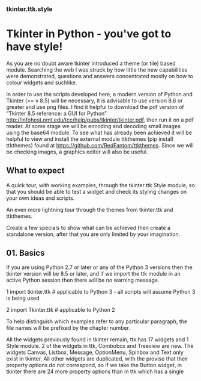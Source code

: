 ### tkinter.ttk.style

# Tkinter in Python - you've got to have style!

As you are no doubt aware tkinter introduced a theme (or tile) based module. Searching the web I was struck by how little the
new capabilities were demonstrated, questions and answers concentrated mostly on how to colour widgets and suchlike.

In order to use the scripts developed here, a modern version of Python and Tkinter (>= v 8.5) will be necessary, it is advisable to use
version 8.6 or greater and use png files. I find it helpful to download the pdf version of “Tkinter 8.5 reference: a GUI for Python” 
http://infohost.nmt.edu/tcc/help/pubs/tkinter/tkinter.pdf, then run it on a pdf reader. At some stage we will be encoding and
decoding small images using the base64 module. To see what has already been achieved it will be helpful to view and install the
external module ttkthemes (pip install ttkthemes) found at https://github.com/RedFantom/ttkthemes. Since we will be checking images, a
graphics editor will also be useful.

## What to expect

A quick tour, with working examples, through the tkinter.ttk Style module, so that you should be able to test a widget and check 
its styling changes on your own ideas and scripts.  

An even more lightning tour through the themes from tkinter.ttk and ttkthemes.

Create a few specials to show what can be achieved then create a standalone version, after that you are only limited by your
imagination.

## 01. Basics

If you are using Python 2.7 or later or any of the Python 3 versions then the tkinter version will be 8.5 or later, and if we 
import the ttk module in an active Python session then there will be no warning message.

1 import tkinter.ttk # applicable to Python 3 - all scripts will assume Python 3 is being used 

2 import Tkinter.ttk # applicable to Python 2

To help distinguish which examples refer to any particular paragraph, the file names will be prefixed by the chapter number.

All the widgets previously found in tkinter remain, ttk has 17 widgets and 1 Style module. 2 of the widgets in ttk, Combobox and 
Treeview are new. The widgets Canvas, Listbox, Message, OptionMenu, Spinbox and Text only exist in tkinter. All other widgets are
duplicated, with the proviso that their property options do not correspond, so if we take the Button widget, in tkinter there are 24
more property options than in ttk which has a single <style> option replacing those former options, the remaining 10 property options
are common to both Button widgets. When we talk about style we are generally only applying it to a single widget, whereas if we create
a similar looking style in several ttk widgets we could save it as a theme. The example 01Label_config.py shows the differences in
property configurations found in the older tkinter and newer ttk Label.
  
Ttk has already created 4 standard themes common to all operating systems. Windows and the MacOS have their own customised
themes, therefore wherever possible my examples will use one of the 4 common themes alt, clam, classic or default. In any 
interaction with a ttk widget we will be using the Style() module imported from ttk. The table 01style_commands.md has a summary of all
the Style() commands, we will be going through these commands one by one.
  
We can think of a widget in terms of a collection of components, which in turn are made up of elements. Widgets have one or more
components that can be referenced directly using the Style module, assisted by the widget "style" property option. Just to clarify -
every ttk widget has a "style" property which is used when we wish to modify a widget's appearance (colour, size, relief and font). If
we take a look at the button widget we have a rectangular shape divided into 4 components, starting from the outside - border, focus,
spacing and label. Look at
```
```
![button:components](/images/01button_components.png) 


this is a typical example of how a button may be constructed. We shall see that when a widget is modified or called by various themes
the component and element names may change. While we are thinking of components look at the vertical scrollbar 

![scrollbar:components](/images/01scrollbar_components.png) ,

we have an up and down arrow as well as a thumb component all contained in a trough. We have a method within the Style module whereby
we can easily find out the component names and their relative positions, so there is no real reason to worry or fret about trying to
remember everything in detail.

Let us compare two diferent types of button widgets, using the script 01two_buttons.py - found in the examples directory. Running this
script you will see 3 buttons, the top button is the standard tkinter, the lower two are both ttk buttons. All three buttons are grey
but the tkinter button is paler. Move the cursor over all three buttons. The two ttk buttons lighten but the tkinter button does not
react. Click on all three buttons, all three appear to be depressed, but the two ttk buttons show which one of the two buttons was
last activated. Buttons, in common with several other widgets, have what we call states, so for example when a cursor passes over the
widget its state changes to active, so we have just seen how the ttk button's state affects its appearance. The actual appearance is
set up by the individual style or theme.

If we had left out the line

s.theme_use('default')

and we were running either a Windows or Mac system then we would have seen blue ttk buttons because both operating systems have their
own system themes. 

By using a theme all ttk widgets react by default without any special input. This is in contrast to the original tkinter widgets which
have to be individually programmed.

## 02 Simple Style Changes

Using named elements we can change the colours, width, font and relief of our widget. Instead of using property options on each
widget, we use the Style module together with relevant component and element names. The first task is to determine the relevant
component and element names of our widget.

The sequence of the queries to find out the elements and their properties is as follows:-
````
--> 1 Widget name
--> 2 class name (widget.winfo_class)
--> 3 component name (Style.layout)
--> 4 element name (Style.element_options) 
--> 5 element value (Style.lookup)
````
Each enquiry relies on the information gained from the previous enquiry. Once the queries are set up with an interactive session
running with Style() you may be able to short circuit one or more steps.

Use the button widget as our first example and run the following queries interactively in Python. 
Find the class name:-
```
import ttk
>>> s = ttk.Style() # Style is used here to call the classic theme
>>> s.theme_use('classic')
>>> b = ttk.Button(None, text='Yo') # step 1 using the widget name of Button
>>> bClass = b.winfo_class() # step 2 find the class name using the Button handle b
>>> bClass  
'TButton'
```
The class name is 'TButton'. Now let's find the component name(s):-
```
>>> layout = s.layout('TButton')  
>>> layout # step 3 find the Button component names as used by the classic theme
[('Button.highlight', {'children': [('Button.border', {'border':
'1', 'children': [('Button.padding', {'children': [('Button.label',
{'sticky': 'nswe'})], 'sticky': 'nswe'})], 'sticky': 'nswe'})],
'sticky': 'nswe'})]
```
It creates quite an output, but don't be put off. We have found 4 component names - highlight, border, padding and label (they were all
preceded by the widget name 'Button.'). Be careful to use the correct component name with right theme. That's just completed the third
step. As a help in determining the component names for every widget check out the table 02Components.md. See how the names change not
only with the widgets, but may change with the theme. 

Now onto the element names:-
```
d = s.element_options('Button.highlight') # step 4 find the element names
>>> d
('-highlightcolor', '-highlightthickness')
>>>s.lookup('Button.highlight', 'highlightthickness')
1 # step 5 the highlight is 1 pixel thick
>>> s.lookup('Button.highlight', 'highlightcolor')
'#d9d9d9' # step 5 highlight has a default or normal colour #d9d9d9 which is grey
```
Button is a fairly straightforward widget, but some such as Progressbar, Scale and Scrollbar have an orientation, whereas 
LabelFrame, Notebook and Treeview have a main and auxiliary class name. Lastly PanedWindow has both orientation and an auxiliary
part. 

When we have a widget with an orientation, such as Scale, let's see what changes:-
```
>>>b = ttk.Scale(None)
>>>b.winfo_class()
'TScale'    # class name
>>> layout = s.layout('Vertical.TScale') # It won't work if you use just TScale
>>>layout
[('Vertical.Scale.trough',
  {'children': [('Vertical.Scale.slider', {'side': 'top', 'sticky': ''})],
   'sticky': 'nswe'})] # we found 2 components, trough and slider
```   
Now try the Horizontal orientation.
```
>>>layout = s.layout('Horizontal.TScale') # 
>>>layout
[('Horizontal.Scale.trough',
  {'children': [('Horizontal.Scale.slider', {'side': 'left', 'sticky': ''})],
   'sticky': 'nswe'})]  # notice the changes that are specific to orientation
>>>d = s.element_options('Horizontal.Scale.trough') # using the component name
>>>d
('borderwidth', 'troughcolor', 'troughrelief')  # element names
>>>s.lookup('Horizontal.Scale.slider', 'troughcolor')
'#c3c3c3'
````
That wasn't too bad, we had to know whether the widget had orientation, which requires a capitalised first letter. 

Let's try a widget with an auxiliary class such as LabelFrame:-
````
>>>b=ttk.LabelFrame(None) # no properties are being set
>>>b.winfo_class()
'TLabelframe' # you noticed it's a small f didn't you, TLabelframe
>>>s.layout('TLabelframe')
 [('Labelframe.border', {'sticky': 'nswe'})]  # where is the label part then!!!?
>>>s.layout('TLabelframe.Label')    # OK I cheated, I knew the answer
[('Label.fill',
  {'children': [('Label.text', {'sticky': 'nswe'})], 'sticky': 'nswe'})]
````
It took a bit of web searching to find the answer in http://wiki.tcl.tk/37973 "Changing Widget Colors". Strictly the information is for
TCL so it may not be totally applicable to ttk, otherwise great information. In order to access all the elements of Notebook use
TNotebook and TNotebook.Tab, for Treeview use Treeview and Heading. (We can optionally use 'Treeview.Heading', it produces the same
results as for 'Heading'). Be careful with the component names used in the Treeview and Heading layouts (yes the Treeview class is
simply Treeview):-
````
>>>s.layout('Treeview')
[('Treeview.field',
  {'border': '1',
   'children': [('Treeview.padding',
     {'children': [('Treeview.treearea', {'sticky': 'nswe'})],
      'sticky': 'nswe'})],
   'sticky': 'nswe'})]
>>>s.layout('Heading')
[('Treeheading.cell', {'sticky': 'nswe'}),
 ('Treeheading.border',
  {'children': [('Treeheading.padding',
     {'children': [('Treeheading.image', {'side': 'right', 'sticky': ''}),
       ('Treeheading.text', {'sticky': 'we'})],
      'sticky': 'nswe'})],
   'sticky': 'nswe'})]
````
This now only leaves PanedWindow, the main class is TPanedwindow, the auxiliary class is either Horiontal.Sash or Vertical.Sash.

Rather than find out the class names every time we can use the table 02ClassNames.md instead. The main class name is formed from
the widget name where only the first letter is capitalised prefixed by a capital T, except for Treeview that retains its widget
name. Remember that those widgets that have orientation need to be prefixed by either 'Horizontal.' or 'Vertical.'.

After all that we now know the class and element names for all widgets for our chosen theme. We will use Style.configure().
As a first example let's change the button widget, we want to change the text properties, foreground, background and font.
Foreground and background are both colours which can be expressed as names or a six figure hexadecimal hash. Colour names in
tkinter are based on those used by TCL/TK colors — symbolic color names recognized by Tk https://tcl.tk/man/tcl8.6/TkCmd/colors.htm,
note TCL is using RGB values that must first be converted to hash values to be valid in tkinter. Haven't we got all the element names
for button already? No, then well we'll have to use the right component name in our query (and it wasn't highlight). Using your
interactive session, and if you were on the right track you should get the answer together with 11 other elements. Now you are no
longer limited to just foreground, background and font. 

As an aside we may wish to have the colours expressed in a different manner. The colour names used by various programs do not all
agree, so use 02colour_codes.py as an aid, each input will produce an alternative code style and the colour is shown on a label. Be
warned that green shows half the true value, (0,128,0) instead of (0,256,0) - this appears to be associated with winfo_rgb() -
otherwise it works well. We can detect how light a colour may be by using the luminance property of yiq, from the NSTC television
colour system, then we can adjust the foreground to produce the required contrast to the background colour.

When using Style.configure we require a reference to the style change using the format *newStyleName.oldStyleName*, where oldStyleName
corresponds to our class name, in this case TButton. Normally we choose a descriptive name for the newStyleName, so for the button
widget we can write :-
````
s.configure('green.TButton', foreground='green')
b = ttk.Button(self, text='Friday', style='green.TButton')
````
The style property of Button agrees with the style name for the relevant Style configuration. The configuration name can be
built on a previously named style, so we could create red.green.TButton using a red background, say. If we need to configure
another element just list the extra element.
````
s.configure('green.TButton', foreground='green')
s.configure('red.green.TButton', background='red') # our compound style
b = ttk.Button(self, text='Friday', style='red.green.TButton') 
# now change both style and configure from red.green.TButton to mix.TButton
````
We can modify /examples/01two_buttons.py to incorporate the colour changes, we should see something like 
/examples/02two_coloured_buttons.py. Did you notice that the background colour on the second ttk button changed as the mouse
moved over it also when the button was pressed. The widget inherits all expressly styled properties not overwritten by our style
changes, in our case shades of grey from the parent theme. 

That was easy wasn't it, feel like a challenge? Let's try modifying a horizontal scrollbar, use the layout and element_options
to find all likely element candidates for the classic theme. We need to use place and set (instead of pack or grid) when 
displaying the widget or else the scrollbar remains squashed and you can't see your results. If we make the scrollbar green with
a blue border the result should look like 02scrollbar.py. When querying the element_options you should see that both the arrows
and thumb have background and borderwidth elements so the appearance is matched. I have created a second scrollbar where the
borderwidth is not changed, look at the arrows. In reality there was not a great deal of difference to the button example, just
that we had to remember to add the orientation to the configuration name. If you try one of the other themes alt, clam or
default we have the additional option of arrowcolor, try out this element with pink say. Classic has no arrowcolor element but if you
forget to take away this element, then there is no reaction, not even a warning.

The last type of widget are those with auxiliary parts. Taking LabelFrame as an example, we would normally wish to modify the
label part rather than the Frame. We can fill the frame with a tkinter coloured frame to show off the widget. A second
labelframe, by contrast, has a coloured frame. It is important to emphasise that Style.configure calls either TLabelframe or
TLabelframe.Label, depending whether we wish to alter the label or the frame, but in both cases the style property only refers
to TLabelframe with no suffix. This is illustrated in /examples/02labelframe.py. The next example 02treeview.py shows how to
select a theme then apply some colour changes to the widget treeview, this has two sets of colours so we can confirm which works
best by first testing, then try uncommenting 'Heading' so that the treeview style reads 'Custom.Treeview.Heading '. The first
part of the script displays the widget layout in a form that is easy to read - there probably is an easier way to do this! To
view the colour changes we use 2 treeview widgets, the first has not been customised.

Generally try to keep it simple, try looking for an element that looks as though it should work, test it and see. Load a common
theme such as clam, remember that if working in a windows or mac environment it will not work as straightforwardly if the theme
is not changed. Look at 02Entry.py, if we use the clam theme it should create an entry with a blue background, however if
the clam theme is not used and you are running with windows or mac OS, then the entry widget has to change by adding an
element_create and adding the newly created element to layout. To find the correct element option, either check out "Changing
Widget Colors" or use query layout and element_options, then we see that Entry.field has ('bordercolor', 'lightcolor',
'darkcolor', 'fieldbackground') whereas Entry.textarea has ('font', 'width'). If you had used the element name background as we did for
button the entry widget would not have reacted.

We are now in a position to change the element colour and size of any widget, but whenever the state changes, such as pressing the
widget, it will revert to a style inherited from the parent theme, so the interaction of states and style will be our next topic.

## 03 Linking Style with State

Every widget exists with a state that for some widgets can be directly changed by the user's actions, such as moving the
mouse over the widget, or by selecting or pressing the widget. Whenever the state changes the widget changes in colour, relief and/or
size thus providing the user feedback. Other states which are not being changed dynamically are changed by the program. States are
a fundamental part of styles and themes. Check out the table /tables/03states.md. All states also have an opposite condition in which
the name is prefixed by an exclamation mark, so the opposite of disabled is !disabled and not one of the other states, such as active.

Some widgets, such as Frame would hardly ever need a state other than the normal state, others such as Button only really are 
useful if they use different states. When programming with states be aware that a widget with no named state is in the "normal"
state even though normal cannot be directly referenced, it is implicitly the state we have used when making simple changes to the
widget with Style.configure. When we survey states some are never used, or as the captain of the Pinafore might say - hardly
ever used.

We can determine what states are currently being used in a theme. Just as in the simple style change we need to know the class
name and the element we are interested in. So if we wished to find the situation for the relief element on a button we use 
Style.map() in the following manner:-
```
from tkinter.ttk import Style, Button
>>>s = Style()
>>>s.theme_use('default')
>>>s.map('TButton', 'relief')
[('!disabled', 'pressed', 'sunken')]
```
In this case the theme uses a compound state, in that the pressed state only applies when the button is not disabled, and the
relief element is 'sunken'. These mapped states vary with both widget and theme. Within a theme we can have a common mapping.
```
>>>s.theme_use('default')
>>>s.map('TButton', 'background')
[]
```
Weird - we know that the background changed in our button examples, so how to find out what is going on. Let's see if we have a common
mapping working here.
```
>>>s.theme_use('default')
>>>s.map('.', 'background') # '.' is the shorthand for common mapping
[('disabled', '#d9d9d9'), ('active', '#ececec')]
```
Ahha - now we can see that all widgets with a "background" element will react in a similar way, so if you haven't done it see what
happens when you pass the cursor over our scrollbar example. By the by if we test for relief, which we tested on button, with a
common mapping we get an empty result, so "." is a specific instance and not some form of wildcard.
```
>>>s.map('.', 'relief')
[]
```
Since the common and button mapping may have more than one state what happens if we query it without any elements:-
```
>>>s.map('.')
{'background': [('disabled', '#d9d9d9'), ('active', '#ececec')],
 'foreground': [('disabled', '#a3a3a3')]}
 
>>>s.map('TButton')
{'relief': [('!disabled', 'pressed', 'sunken')]} # added element name
```
Note how the element name has been added with the extra curly brackets and full colon.

Some of the behaviours and properties of ttk widgets are now a little more explainable when we use the common mapping system to
enforce uniformity in a theme. If we are working with a widget such as label with no dynamic states, it makes no sense to send 
warning messages if a widget does not have that particular element or state. The other minor problem is that only widgets with
the exact element name will react in a similar manner, so button has 'background', whereas entry has 'fieldbackground' and must be
programmed separately.

One way to change the properties of a widget is to expand upon our simple method, so the normal state is set by configure(), we
can then set the other states using map(). This means that any single element could have several properties corresponding to 
more than one states. Related states should be listed with tuples. We can see this in the example for common above, we have an element
called background with a list of two tuples, the first tuple is for the disabled state ('disabled', '#d9d9d9') and the second 
tuple ('active', '#ececec') applies to the active state.

In the example 03map_button.py we have configure which sets up the general widget appearance then uses map to set the active
state by changing the background colour. Both configure and map utilise the same reference used by the style property. For a bit
of fun we have a random selection from 6 colours, so we can set the active colour we first find the RGB colour using
winfo_rgb(color) - color is the variable - then we change each of the RGB components and finally convert back to the hash value.
Simple colour manipulations are straightforward in the RGB scheme. A further frill is that we use a white foreground for a dark
background and a black foreground for a yellow background.

When using Style.configure and Style.map you should notice that these are separate clauses within the program, if we use
theme_settings configure and map can then be run together into a single clause. Review 03combobox.py and note how configure and
map are now quoted followed by a full colon. (If you are running under windows or mac when the "theme_use" command is commented out
the combobox will be white, not green). Since we are running the program as a theme, combobox will react to our settings without
the need for Combobox to have a property style setting. Now is a good time as ever to review the punctuation, in particular all
the brackets being used. Theme_settings is a function so it has opening and closing round brackets, all those curly brackets
look suspiciously like nested dictionaries, especially when we note the full colons following "Combobox", "configure" and "map" 
(our erstwhile functions), "background", "fieldbackgrond" and "foreground" are the relevant elements. The states and their relevant
values (in these cases colours) are contained as pairs in tuples - round brackets. When we have two or more states used on a
single element then we have a list of tuples - square brackets. But you probably already knew that. Just look at 03map_button.py
again and compare how the programming differs when using style.configure or style.map, where they behave as normal functions
with explicit properties. 

When using a standalone theme, coming up soon, the method of theme_settings is the same as that used in theme_create. Theme_settings 
changes the style of the parent theme for a widget or two, all the other widgets still appear as normal - so theme_use refers to the
parent theme, whilst theme_create supplants the parent theme and theme_use would refer to the newly created theme name.

As we can see keeping to the style system we can easily have two or more widgets with differing properties - this is useful when
comparing appearances and state changes during the testing phase and helping in choosing the most appropriate settings.

Mapping is primarily concerned with dynamic widgets and their states, but we know that there are states that need to be selected from
the program - in this case use the following construct for ttk themes, (see 03states_themes.py):-
```
checkbox.state(['selected'])  # ticks the checkbox
checkbox.state(['!selected']) # clear the checkbox
```
whereas in tkinter we would use the following construct
```
listbox['state']='normal' 
listbox['state']='disabled'
```

The order of mapping states for the element is important. If the active tuple is placed before the pressed tuple then when the button
or scrollbar is pressed the colour remains as the active colour without changing for other states. As ever - test first.

It is useful to be able to see the individual widgets when changing their states. 03states_themes.py gives you the abilty to do just
that, there is no problem changing themes, however when changing states we need to cancel the previous state by applying the opposite
state (you remember the state prefixed with an exclamion mark), we also have to ensure that we are dealing with a string rather than a
tuple, further we must ensure that the tuple is not empty. In our example we are changing the state of a button, you can modify this
or add another widget as required. Anticipating what is coming later I have enabled standard themes or additional themes from
ttkthemes. 

It should be noted that states are not only used singly, they may be used in combination, particularly in dynamic situations. The 
common themes do not use the same states for any particular widget, if we are building custom widgets keep this in mind, as ever test
using different themes. Check out the table 03mapped_states.md to see what states the themes commonly use with which widget.

## 04 Image - First Steps

Tkinter and ttk can work with gif, pgm or ppm images using PhotoImage or xbm images if we use BitmapImage modules, loaded from
tkinter. If your version of tkinter is 8.6 or higher then PhotoImage also works with png files directly. Some widgets have a
property called image (check out if it is shown on Tkinter 8.5 reference: a GUI for Python) so once the image is initiated in 
PhotoImage it can be loaded directly onto the widget. All the images I will be working with will be found in the directory
"images". and the programs will be run assuming that the images sub-directory has the same parent directory as the examples sub-
directory on your computer.

Check out your tkinter version - either look at the python version then deduce the tkinter version or use an active session:-
```
import tkinter
print(tkinter.TkVersion)
```

First off we shall load just an image onto a button and see what happens when we pass the cursor over it, and press the button.
Load up 04button_image.py not forgetting to place the images butImage.png and butImageTrans.png in your images file (if you are
running tkinter 8.5 uncomment the lines as indicated, also comment out the lines indicated, this will load Image and Imagetk from PIL
then use Image.open and Imagetk.PhotoImage finally comment out the lines where PhotoImage is being used by itself). 
```
# with tkinter 8.6

        self.buttonPhoto = PhotoImage(file='../images/butImage.png') 
        buttonPhotoTrans = PhotoImage(file='../images/butImageTrans.png')

# with tkinter 8.5
from PIL import Image, ImageTk

        im1 = Image.open('../images/butImage.png') 
        im2 = Image.open('../images/butImageTrans.png') 
        self.buttonPhoto = ImageTk.PhotoImage(im1)  
        buttonPhotoTrans = ImageTk.PhotoImage(im2)

``` 
PhotoImage is imported from tkinter and loads the image into PhotoImage, where a reference is required which will be used within the
widget's property option "image". When working with images in a class there is always the problem that the image will not show unless
special precautions are taken. When the image is a local variable, reload the image directly after referencing it with the widget,
alternatively in class ensure that the image variable is prefixed by self, (compare how the two images self.buttonPhoto and
buttonPhotoTrans are treated). 

Using 04button_image.py you should see three buttons, the top one with just an image, the second uses the same image with the
centre made transparent - you may think it looks quite promising, until we see the third button and its text. As it stands it is
obvious that the image option is not always useful, since it does not change dynamically with the widget. Where a widget can work with
a single sized widget, as in a pictogram, then this option should be considered. We can load the pictogram image and text
simultaneously by using the "compound" property option. 

If multiple pictograms are available we can change these according to state. Check out the example 04button_pictograms.py, this
has three pictograms linked to 3 states which must have the active state listed last, just as we needed to do in the mapping 
situation. When using the image property always ensure that the first state remains anonymous, corresponding to the normal state.

Be careful when referencing the image in the image property:-
```
im1 = PhotoImage("ref1", file='myimage.gif')
```
We can use "ref1" as our image reference or im1 (unquoted).

## 05 Image - Create Widgets with Rounded Corners and Shadow Effects

The 4 themes common to tkinter can be found where your python program is installed under the directory python36/tcl/tk8.6/ttk. They are
found there listed with their own names suffixed with ".tcl", apart from default which is listed as defaults.tcl. There are
obvious differences between the scripting language tcl and tkinter but we can recognise some commands such as map and configure,
we can also spot the element and state names. A new part of the mix is when we look at the OS specific themes such as aqua or
vista which have variables that are system dependant. Even so we should be able to recognise how some of our scripts will respond. It
would seem that the common themes allow us to modify all the components and elements and are able to give the widest possible support
to any style alterations we wish to make. By contrast it will be found that if one tried to modify one of the OS dependant themes we
would require not so straightforward an approach. On the other hand the OS specific themes look up-to-date and ready to use as is. 

So far we have seen that the ttk themes achieve uniformity across all widgets, by using common changes on dynamic states, also 
by using the same element name within a widget or from widget to widget. A third aid to uniformity is by using using descriptive colour
aliases rather than the colour names or hash values.

As I said at the beginning there are remarkably few instances of the more interesting style changes found when trawling the
internet. Up until this point most of the examples could have been made referring "Tkinter 8.5 reference: a GUI for Python". The
few instances I did find that displayed rounded corners and shadow effects I will reproduce here.

The first example is based on that created by Bryan Oakley, a stalwart of StackOverflow. His original script created visible
frames around entry and text widgets, example 05rounded_frame.py. Since he is using encoded data there is no reference to a
file, instead PhotoImage refers to this data directly. Normally we have no states in the frame widget so he introduces lambda
functions tied into *FocusIn* and *FocusOut* events. He is using 2 separate images, the first is where the frame's contents have
focus, the second where it loses focus. Click within the upper and lower frames, see how the outer colour changes, also note
that the frame has decidedly rounded corners and a shadow on the right hand and lower sides. 
 
Let's remind ourselves about the layout and elements for frame:-
```
>>>s.theme_use('default')
>>>s.layout('TFrame')
[('Frame.border', {'sticky': 'nswe'})]
>>>s.element_options('Frame.border') # only one component to query
('background', 'borderwidth', 'relief')
```
In our example script, Bryan created an extra state and changed the border, using the command
```
style.element_create("RoundedFrame", "image", "frameBorder", # he was working on the RoundedFrame, so he added an image 
    ("focus", "frameFocusBorder"), border=16, sticky="nsew") # added the state focus  set to an image and changed the border to 16
```
The border size, 16, is important, it is the allowance needed to create the rounded corners and shadows, without this the 
resulting widget would look jagged. The single figure 16 is the equivalent of having (16,16,16,16), a border of 16 along all
sides. The lower frame has obviously grown in comparison to the upper frame and looks pretty smart, both frames have the same style
'RoundedFrame'. Now is a good time to have a look at the underlying image. To do this we will need to decode the coded image. Since the
script is quite old it was assumed to be a gif image. (Use all the lines of the coded image - the dotted line below is just a shortcut
for continuity).
```
import base64
with open ('frameFocusBorder.gif','wb') as f:
    decoded = base64.decodebytes(b"""
R0lGODlhQABAAPcAAHx+fMTCxKSipOTi5JSSlNTS1LSytPTy9IyKjMzKzKyq
..... 
Ry/99NIz//oGrZpUUEAAOw==""")
    f.write(decoded)
```
Use the code from img1 (frameFocusBorder) within 05rounded_frame.py, we should see that an image file frameFocusBorder.gif is
created. You should see a file that is 64 by 64 pixels large. Load this on an image editor, zoom in so that the pixels are shown
as squares and move your cursor to the centre of the corner, we then can see why we need to have a border of 16 all round. If we
reduce this figure to 8 say we will see about 13 indentations on the long side. A border of 12 will still show indentations, 
although not as pronounced, by 16 the indentations have disappeared altogether. It would seem that when a widget image needs to extend
only the inner part of the image between the border extremities is utilised for the extension, in this case the middle 32 pixels of
each side are used during an image extension. Think about what you have just seen, it's pretty awesome isn't it? That small image was 
automagically enlarged to the required size with the barest of input, apart from telling the widget to change itself by creating an
element and placing our image at the border.

What happens when we adapt the above method for a labelframe? What about the top part of the frame where the text is written
between a visible frame? Will we need a special method to create the gap? Ah well, fools rush in where angels fear to tread. Run
05rounded_labelframe.py. The labelframe reacts well, we see the label sitting in the frame break, and the colour changes as a
result of the program logic, try reversing the selection order and choosing one of the widgets with orientation. The
style.element_create and style.layout remain the same as for the frame example. Since we no longer depend upon an event linked
to the mouse being clicked the lambda functions are no longer needed, but we do change the state of the labelframes triggered by
command options of the widgets. You did notice the the frame has a different colour - first obtain the decoded image, make the changes
to the colour then encode back once again. 
```
import base64
with open('borderGrey1.gif', 'rb') as f:
    encoded = base64.encodestring(f.read())
    print(encoded.decode('latin1')) # contains all western characters but not the €
```
I altered the colour of the grey image. The output from the print command is saved as our coded image.

The next example, found by trawling the internet, 05search_entry.py will create a special frame, resembling the mac search element.
Once
again the image is loaded as encoded data, this time the programmer uses the gif property to make multiple images. Look at the
PhotoImage lines of code at the format property. The programmer is altering the entry widget, using the PhotoImage alias names "search1"
rather than the s1 variable. 
```
s1 = PhotoImage("search1", data=data, format="gif -index 0")
.......
style.element_create("Search.field", "image", "search1",
    ("focus", "search2"), border=[22, 7, 14], sticky="ew")
style.layout("Search.entry", [
    ("Search.field", {"sticky": "nswe", "border": 1, "children":
        [("Entry.padding", {"sticky": "nswe", "children":
            [("Entry.textarea", {"sticky": "nswe"})]
        })]
    })]
)
```
Compare its layout to that of a normal entry widget.
```
[('Entry.field',
  {'border': '1',
   'children': [('Entry.padding',
     {'children': [('Entry.textarea', {'sticky': 'nswe'})],
      'sticky': 'nswe'})],
   'sticky': 'nswe'})]
```   
The other item to note is how he deals with the border width. Originally it was 1 all round, now it is ```border=[22, 7, 14]```.
This follows the same convention as used for padding found in our Tkinter reference for 8.5, the left side is 22 and the right side 7
meanwhile top and bottom sides are 14. Check out table 05padding_border_layout.md. Since we are using the normal interactive states of
the entry widget, no additional programming is required as was necessary for the label example. Using our newly acquired image decoding
skills we can see how the border layout numbers are derived. 22 pixels clears the tail of the magnifiying glass, 7 pixels clears the
corner and the top clearance, whilst 14 pixels clears the right hand end. As it stands this widget could be lengthened horizontally, but
there is no way we can extend it vertically without a strange looking magnifiying glass formed as a result. When substituting an image
for a border ensure there is a section that can be repeated on complementary sides, that is repeated both left and right, also top and
bottom. We should now be able to understand how to manage themes. When we use a simple style change the affected widgets must have that 
style property cross referenced. When a theme change is made affected widgets require no reference, therefore the reference used in the
style changes, such as "search1" in 05search_entry.py, would not be appropriate. Instead we should be thinking of class names, once a
style has been tested and is ready to be part of the customised theme we would use just "TButton" rather than "new.TButton" say,
then all buttons would be altered by the style change within that themed script. 

Now would be a good a time as any to inspect what ttkthemes has to offer. Apart from the interface to python most is written in 
TCL scripting language. We can take stock of the themes on offer, most work with gif images, that are used as substitutes for
the border part of the relevant widget. Almost all ttkthemes use one of the 4 common themes as a parent, clam is the most popular,
although if you were to use a ttktheme it would be hard to tell which theme is the parent without inspecting the code. It is
interesting to note that Aquativo uses coded images, whereas the black theme has no images. Three themes use png images, but these are
only usable with tkinter 8.6 and above. Finally most images are quite small, about 30 by 30 pixels, with corners of one or three pixels
apparent radius - what apparent, yep there is no actual curved line, though it looks like there are corners there.

If you want to modify the gif images in an image editor there should be no great problem, provided you do not try converting to another
format and back again. Use the image editor for small simple changes. When checking out or modifying an image pixel by pixel using PIL
(Pillow) remember that gif only has 256 colours, requiring special programming, it would probably be better to use png from the outset.
The rgb and hsv values for gif images you see in your image editor are for your convenience.

If you were to install ttkthemes it is easy to switch between the normal themes and ttkthemes. Running the standard ttk Style module
excludes ttkthemes, however if you load up ttkthemes with the following script:- 
```
.....
        try:  
            import ttkthemes as ts 
            self.s = ts.themed_style.ThemedStyle()
        except (NameError, AttributeError):
            self.s = Style()
```
then any normal command used by Style can be used unchanged, providing we use the same prefix system, in our case "self.s.", so
list(sorted(self.s.theme_names())) would work for both the standard themes and the ttkthemes.

When comparing the script of a ttktheme with a standard theme the first obvious difference is that we are loading the image files and
using photo (known as PhotoImage in tkinter) on all the images, which are then later referred to by their image name without the gif or
png suffix. Thereafter the ttkthemes closely follow the standard themes by first loading up the colour aliases, then configuring the
general settings using configure, followed by mapping the general states. From thereon the themes configure and map out the
individual widgets, often the simple widgets are left out in which case the parent theme's widgets are used. The images are loaded
using $I(image filename) as opposed to "image" in python. The padding and border sizes would be shown as:-
```
-padding {6 2 6 2} or -border {22 7 14}
compared to using python
padding = [6, 2, 6, 2] or border=[22, 7, 14]
```
After all that we see that ttkthemes show one or two major differences to the standard themes - all states require their own separate
images for each widget, which if properly used allows a more pleasing effect, look at the different ways that the combobox downward
arrow is depicted. Check some of the images - you may notice that a pressed image is the same as a normal image except that it has been
inverted (this is often the case where a button has a surface with a 3D effect). Some themes could be easily adopted as they stand,
others just may be of use in showing you how to obtain certain effects. Note that radiance and ubuntu are very nearly the same except
that ubuntu uses png as opposed gif images. So once you are aware of how the themes work you may decide to devise your own. It takes
quite a bit of time but is relatively straighforward.

## 06 So you want to roll your own

Anything you do should be separated from working directories, use copies of anything you want. Pretty obvious really.

How will a widget look when the style or theme is changed. Tkinter is rather forgiving, which may make tracking errors
difficult, but we can have a list of too many changeable elements and see just how they will react. Using this property we can see how
and which elements affect our widget, look at the script 06checkbox_themes.py, not only do we have an excess of element names, but we
can change the theme, we also display the layout of the widget. It is a simple edit to display another widget. Remember as we have seen
in ttkthemes a widget is affected both by the image and general colours. In this regard tkinter's Text is a useful tool in that the
name and its colour representation can be made in one line. In 06combobox_text_themes.py we have a dictionary of element_options
containing a list of elements with their options, colour, size and font, these are then listed in style configure these can then be
added to the Text widget so that we display each element its option and a colour shows the hash value and a rectangle of colour. Almost
all the elements react as expected except for the font for combobox, which is unusual in that it will not react with configure and the
style property, nor will it change with the font property - as the Entry widget does. A special class is therefore required to allow us
to change the font of a specified combobox, which is written to allow other properties to be included. A simpler method is to use
option_add but it seems to affect all the other comboboxes. Combobox is derived from the entry and listbox widgets and this might
explain this anomoly in some way.

When using font we can refer to each instance of the font directly - such as 'Helvetica 12 Bold' - or we can use the generic names
used by Tk 06tkfonts.md, this has the advantage that they are compatible to all operating systems, and no special precautions should be
necessary. If you do use custom fonts obviously check on their availability on other os - maybe easier said than done.

Let us refresh our memory of how a widget looks in the various themes, try 06theme_notebook.py, this has most of the important widgets
together with a theme selector. It has been set up to incorporate ttkthemes. The first tab contains most of the normally used widgets,
the second tab has a treeview, in order to see the scroll bars work it will be necessary to adjust the height and width using the
sizegrip, the third tab has the scale and progress bars. There may be widget styles that appeal in different themes, it should be
possible to mix and match to your taste provided that you copy widget definitions together with any required images.

Once individual styles have been tested, we need to to incorporate these into a theme that can be called directly from the 
application with a single import and a single call. Obviously it would be foolish to work directly on the tkinter.ttk directory.
One can concoct a complete standalone theme definition together with the appropriate images - but this is not for the
fainthearted. A simpler solution is to use the ttkthemes module, adding your own theme name.  

1. Create a new directory - give it an expressive name - say green
2. Choose a ttktheme and copy its main tcl file and image subdirectory together with their contents to the green directory. So
  just as with the original theme, we have a main directory called green, a main file renamed green.tcl, and a subdirectory also
  called green.
3. Edit green.tcl replacing the name of the original by your name - so using elegance as our example ttktheme 
```
  namespace eval ::ttk::theme::green {
    package provide ttk::theme::green 0.1
    ....
    LoadImages [file join [file dirname [info script]] green]
    ....
    ::ttk::style theme create green -settings {
    ....
``` 
4. Copy one of the pkgindex.tcl files from one of the themes to your main directory, replace the name of the original ttktheme
  by your chosen name
```
if {![file isdirectory [file join $dir green]]} { return }
if {![package vsatisfies [package provide Tcl] 8.4]} { return }

package ifneeded ttk::theme::green 0.6.2 \
    [list source [file join $dir green.tcl]]
```
5. Edit the pkgindex.tcl found under the parent directory of ttkthemes, add an extra line to the list of theme sources
```
  source [file join $themesdir green green.tcl]
```
6. edit ``` _widgets.py ``` file, in the main ttkthemes directory, in the section of pixmap_themes  add your theme to the list:-
```
pixmap_themes = [
        "arc",
        "blue",
        "clearlooks",
        "elegance",
        "green",
        "kroc",
        "plastik",
        "radiance",
        "ubuntu",
        "winxpblue
]
```
7. That should do it. Test that everything works after your editing. Now you can start to replace original widgets with your
  preferred widgets.
  
The alternative to the above is to create a standalone package that I said was not for the fainthearted, but is in reality not
too difficult. The main problems are the package will need to replicate what a tcl based ttktheme does but using python, loading
the image files while ensuring that the configure and map scripts for the various widgets run as a single script. We can use the
script for plastik_theme.py https://github.com/enthought/Python-2.7.3/blob/master/Demo/tkinter/ttk/plastik_theme.py as a basis
for our standalone - this should shortcut a lot of the work. Convert this script from python2 to 3, you should notice that the image
directory location has to be referenced by the calling program. Notice that the script uses Style.theme_create and follows the pattern
already seen in 03combobox.py for theme_settings. When testing copy the image files found in ttkthemes plastik to a suitable test
location, these will eventually be replaced by new files of your own making.

We can test the python version of the plastik theme by running the script 06treeview.py directly from your os system not using python's
Idle, under the main function we call install from plastik_theme, you will notice that it has plastik as a variable, so plastik is a
subdirectory where the plastik images have been copied to. We can now change the plastik directory and subdirectory, these can be
renamed after your theme name, say orange, then wherever we find plastik referenced in plastik_theme.py we should change it to our
orange theme name, orange_theme.py.
```
style.theme_create("orange", "default", settings={
.....
style.theme_use("orange") # right at the end
```

We now have either an extra theme in ttkthemes controlled by a tcl file or we have a standalone theme running under a python
file. Associated with these control files is a subdirectory of image files. Either system is as valid as the other, the choice
is yours. The approach on using either is similar, after creating a good quality working widget with all the required states, we
just replace the ttktheme widget in either green.tcl or orange.py, change the references to any images, altering the border
sizes as necessary, then add your images to the image subdirectory. When everything works satisfactorily delete the unused images found
in green or orange image directories. Occasionaly it may be necessary to change the widget layout. In both methods we normally
translate between tcl and python, use the files plastik.tcl and plastik.py to help spot the differences and similarities between the
two languages.

Let's see if we can pin the above on an example or two. First let us change the combobox on both our test themes to that used by
radiance using green.tcl. On my computer, Windows 64 bit python 3.6, the combobox from elegance aka green looks like
``` 
```
![combobox:elegance](/images/elegance_cb.png) 
```
```
whereas radiance looks like
```
```
![combobox:radiance](/images/radiance_cb.png)
``` 
```
We need to compare the files and we see that radiance.tcl consists of the following :-
```
        ## Combobox.
        #
        ttk::style configure TCombobox -selectbackground

        ttk::style element create Combobox.downarrow image \
            [list $I(comboarrow-n) \
                 disabled $I(comboarrow-d) \
                 pressed $I(comboarrow-p) \
                 active $I(comboarrow-a) \
                ] \
            -border 1 -sticky {}

        ttk::style element create Combobox.field image \
            [list $I(combo-n) \
                 {readonly disabled} $I(combo-rd) \
                 {readonly pressed} $I(combo-rp) \
                 {readonly focus} $I(combo-rf) \
                 readonly $I(combo-rn) \
                ] \
            -border 4 -sticky ew
```
whereas green.tcl looks like :-
```
        # Combobox
        #
        ::ttk::style element create Combobox.field image \
            [list $I(combo-active) \
                {readonly} $I(button-active) \
                {active}   $I(combo-active) \
            ] -border {9 10 32 15} -padding {9 4 8 4} -sticky news
        ::ttk::style element create Combobox.downarrow image \
            [list $I(stepper-down) disabled $I(stepper-down)] \
            -sticky e -border {15 0 0 0}
```
In both cases the combobox consists of an element create for the components field and downarrow. Radiance has fewer images, which
luckily do not have a name clash. It seems that we can just replace the relevant script parts and copy all the radiance image files to
the green image directory. When this is done we can test with one of our files such as 06themed_notebook.py, or
06combobox_text_theme.py. If we look at the combobox created by green we get

![combobox:green_orig](/images/green_cb_orig.png)

which as you can see on my windows box is not quite the same as the radiance combobox, look at the position of the down arrow. If we
check green.tcl we see that there is no parent theme in the line 
```
::ttk::style theme create green -settings {
```
unlike radiance.tcl where we find
```
ttk::style theme create radiance -parent clam -settings {
```
since elegance aka green was probably created in Linux the normal theme would have been default. Using default as the parent theme the
combobox is not altered enough - let's try the clam theme instead - ahh far better.

![combobox:green_post](/images/green_cb_post.png)

Now for the orange theme taken from the py file. 
```
"Combobox.field": {"element create":
            ("image", 'combo-n',
                ('readonly', 'active', 'combo-ra'),
                ('focus', 'active', 'combo-fa'),
                ('active', 'combo-a'), ('!readonly', 'focus', 'combo-f'),
                ('readonly', 'combo-r'),
                {'border': [4, 6, 24, 15], 'padding': [4, 4, 5],
                 'sticky': 'news'}
            )
        },
        "Combobox.downarrow": {"element create":
            ("image", 'arrow-d', {'sticky': 'e', 'border': [15, 0, 0, 0]})
         },
```
We have to be careful not to overwrite combo- image files with our new files imported from radiance, give them a new designation,
say combor- so the old files remain until all has been tested. Also we have to ensure that we have the corresponding python taken
from the tcl in radiance.tcl. It's probably best to run a python test file such as 06orange_widget_test.py. Copy the necessary radiance
image files to a suitable images directory, adjusting the names as necessary. When running theme_create you can experiment having the
parent directory as default instead of clam - the results should be similar to those given in the green.tcl test. The resulting python
script within theme_create can be used to overwrite the combobox part of orange.py. We can test whether orange.py is correct using
06combo_orange.py, run under our OS directly rather than using python's Idle.

When working with radiance note how often the widgets have their images added by using "element create" - there are relatively few
widgets that require a layout and mapping. This bodes well for any future designs we may have since this is a relatively simple
construct. 

Onto our next exercise - let us create a button where the focus state's dashed line surrounds the button. In radiance we see that the
button part of the script looks like:-
```
        ## Buttons.
        #
        ttk::style configure TButton -width -11 -anchor center
        ttk::style configure TButton -padding {10 0}
        ttk::style layout TButton {
            Button.focus -children {
                Button.button -children {
                    Button.padding -children {
                        Button.label
                    }
                }
            }
        }
```
followed by an element create, which we can ignore as it does not concern focus. The first configure clause can be ignored as it 
concerns itself with size and anchor, however the second configure is interesting. Let us just insert this clause into the green.tcl
button widget.
```
        # Button
        #
        ttk::style configure TButton -padding {10 0}
        ::ttk::style layout TButton {
            Button.background
            Button.button -children {
                Button.focus -children {
                    Button.label
                }
            }
        }
```        
Testing this we see no effect which might not be surprising when we see that at this stage the button widget has no element named
padding. We can test this finding out the component and their element names from an active session. We can change the button layout of
the green theme and test again. It works! Let's try it out on the orange theme. Checking out the button we see we have a configure and
a layout that already has padding, so hopefully it works with only minimal changes. First we add padding to configure. When testing
this does not work, so we swop the button and padding positions.
```
        "TButton": {
            "configure": {"width": 10, "anchor": "center", "padding": [10, 0]},
            "layout": [
                ("Button.focus", {"children":
                    [("Button.button", {"children":
                        [("Button.padding", {"children":
                            [("Button.label", {"side": "left", "expand": 1})]
                        })]
                    })]
                })
            ]
        },
```
This works. The conclusion is that one may have to test the configure and layout options with a small script such as
06orange_widget_test.py adapted to suit your needs.

When dealing with states it helps to keep in mind what will be required in the program in relation to that widget. It certainly helps
to view how various themes tackled that problem. Some widgets can operate with a bare minimum of states, others may require quite a
few, but don't forget that some themes use the common settings to help display states without the need for additional images.

## 07 Blue Sky Thinking

We may decide to adapt one of the existing ttktheme themes, using constructs copied from other themes as demonstrated previously - that
is not what I mean by "Blue Sky Thinking", I mean something a little more unconventional.

The first example is probably best run as a standalone style for frame. The idea is copied from a website 
https://datatofish.com/how-to-create-a-gui-in-python/ that demonstrated how to use the tkinter canvas to contain the background image
and some other widgets together with a matplotlib interface. This works but the geometry management is limited to the canvas system. If
we use frame as our parent widget all the normal geometry managers - grid, pack and place - can be used. The only minor problem is that
it works best with a full view of the background image. Use the example 07frame_background_image.py to see what I mean, use a jpg image
of your choice as backdrop, typically a panoramic view. We are using jpg as the image type so that it can be downloaded from many
digital cameras and is usually half the size of a png or gif of equivalent size.
    
The next example can be used as a template for subsequent more complex widgets. In my quest for blue sky thinking I'm using piratz as a
theme, that certainly is different, but should not be taken too seriously, on the other hand it was fun to dream up the widgets and
their necessary images then see how to display them. The first example 07pirate_label.py can be used as a template for our subsequent
pirate examples, it can also be used to build up a standalone python script. We need to create our image, this invokes a Caribbean
island, the palm tree poses a challenge, particularly if the label grows in height. We choose border sizes that give the desired
effect, then we test using the theme construct rather than styling as an individual widget with configure, layout and map. With this
widget both theme_create and theme settings work equally well. To increase the height of the widget we can create two lines of text -
certainly easier than adding a configure clause. Try changing the border size to [20, 6, 4, 4], it looks reasonable if we have sticky
"ew" and only one line of code, however let's keep it suitable for more than one line of text and change back to the original border
size [19, 9, 7, 7] and sticky "news". Having created the image it is relatively easy to make it grey in our image editor and save the
image for the disabled state. The padding [19,5,3,3] is required to position the text. If we look at an enlarged image which shows the
pixels we can estimate the border sizes, after this is made to work the padding can be sorted out. If there is a surrounding area
around the image (maybe needed for shading) include this in your calculations. The text area has been made transparent, in fact the
appearance may look better without a white surround, instead make the surround transparent. When calculating sizes remember the first
line is 0 and we count from left to right on the first entry but right to left on the third, look at the image to get a feel.

![label:grid](/images/pir-label-grid.jpg)

Note we are using png images as later on it will help in subsequent widgets.

The labelframe was created, and the label was also invoked to ensure that there was no unexpected interaction between the two widgets.
The labelframe required padding to ensure that any widget placed inside the frame did not overwrite the frame.

The next widget we may consider is the Separator. At first glance it may seem to be a simple widget to alter, but if we try to do so
we will find that the separator has an orientation, but its only component consists of Separator.separator with no orientation. There
is no easy way to make the vertical separator react correctly as there is no vertical component. I have created 2 separator images in
the images directory which can be tested in an edited copy of 07pirate_label.py, 07pirate_separator.py - the relevant part of
theme_create is:-
```
    'Separator.separator': {"element create":
          ('image', "separator",
           {'border':[2], 'sticky': 'nsew'})}
```           
The horizontal separator works as expected, but the vertical separator image is forced to react as the horizontal image. As with the
scrollbar example use the place manager to display the widget and make the horizontal separator widg.place(x=5, y=5, width=150) then
vertical separator has widg1.place(x=75, y=50, height=150, width=5) which gives the best looking widget, but not perfect. We can
improve the situation if we add a second state then the vertical separator improves considerably, but we require a call to this second
state in the vertical mode.

Let us try the entry widget. The thinking here is that we have a fairly simple widget, so an image of an old yellowed document may be
appropriate. The image has irregular edges, so instead of a smooth expansion I have purposefully chosen border values that create more
jagged borders. If required we could impose an old font such as the equivalent of "Palace Script MT" in Windows. As with pirate label
there was no need to create a layout, element create is all we need.

Say we look at the combobox, it is best not to alter this too much - since we need to incorporate a drop down list - so let's use the
images from ubuntu. Remember ubuntu uses png, which are easier to manipulate than gif within PIL. We can see that ubuntu uses theme
create but has no need for layout. All the ubuntu images have a brown-beige look which we can change to aquamarine based colours using
07list_colours.py and 07shift_colours.py, this then matches our label widget. If we list the colours sorted by the sum of the colour
components, we can detect the different shades, then we apply the darkest shade of brown-beige to the shift colours as our main source
colour. The shift script sorts out the shades of brown-beige and substitutes shades of aquamarine. It is best to skip over arrows which
are grey by commenting out the relevant mask. Afterwards the arrows are removed by painting over using the appropriate image background
colour using an image editor. The arrow is then replaced by an anchor. There are various options available to change the colours, the
system chosen is not the most rigorous, but seems to produce surprisingly good results. To create a finished colour 3 colours are
required, the source pixel, a notional main source colour (called pivot in the program) by which each pixel is compared and a target
colour from which the required colour is produced by lightening the target colour. If a widget appears to use a different hue we can
substitute new pivot and target colours - a commented example is included. The 3 colour channels are linearly adjusted based on 
two constant points, if the source was white then the sum of the channels would be 765 and the individual channel of the final colour
would would be 255, the other point we know is that if the source is the same as our pivot colour, then the channel values of the final
colour would be the same as our target colour.

If we look at the scrollbars next, they have components which will change with orientation, so with changes of state there are
quite a few images used. 07pirate_scrollbar.py is the relevant script. I like the images from ubuntu so we can change their colours to
aquamarine and subsititute the coconut tree from pirate_label for the arrows (steppers). The thumb image is a coconut, so there is no
real need for grip. The trough has been copied from elegance, with a colour change, this shows how the trough can be created from an
image. Ubuntu used the trough from the parent theme and changed its colour with a configure command - obviously both approaches are
equally valid, but the image can give more flexibility. Since there are changes to the arrangement compared to the parent theme we will
need a layout, which will need to be copied and changed as appropriate for the other orientation. It is important that the thumb
component has the element "expand" set to True or 1, otherwise the thumb cannot be moved using the mouse - this in turn means that the
thumb will no longer remain circular but becomes oval. Just as it was necessary to set the border limits in pirate_label so thumb needs
to have its border set (try experimenting with a border of 1).

Both radio- and check buttons are created in a similar fashion, in that multiple images were created for the various states. All images
need to be the same size.

The widgets notebook and treeview both use sails for their tabs, the adjustment of the border and padding was a little tricky, but
followed along the lines already developed for label. Treeview had used a bordercolor with an alias name, so do not forget to set it
up in the piratz_theme.py.

The button widget is based on the rear view of a sailing ship. This gives us an opportunity to create rather different states from the
normal, where we can use the lights and raise the flag. The vertical border was limited to a few pixels so that the name stays intact. 
An outside dashed line was wanted, which required both configure and layout. These do not work if run as separate clauses, it is best
to run them under a single call to the button class "TButton". This differs from the tcl scripts where configure and layout are run
separately.

The last two are on the face of it not particularly exciting. Check out how a progressbar and scale work in an ordinary theme, or even
a ttktheme, not exactly gripping stuff is it? However with a bit of thought we can "improve" these somewhat. In progressbar the
graphics come from the game funny boat, I'm no artist, so the horizontal progressbar is a pirate ship sailing left to right, all we
need is to detect the value then use this to trigger another state just as the value reaches 100. I am using the "after" universal
widget function that fires after a time delay and calls a customised function which checks on the widget value, if it reaches 100 it
changes the state and the direction flag. When the value reaches 0 it changes back to the original state and direction flag. The states
in element_create and the customised function need compound states that have a negative second state as well as the called state. The
vertical progressbar is slightly more complicated as we have a flapping seagull, therefore we require 3 states, and the negative states
have to include both the other two as negative states apart from the selected state. Run both progressbars in "indeterminate" mode and
make the length the same as your trough image. In the scale widget we have a similar situation but we can use the command property to
trigger our external function, which simplifies matters somewhat, we need only concentrate on obtaining the scale value then trigger
the state changes at pre-determined settings. The horizontal scale not only has several states for the slider but the trough as well.
Ensure that the trough images match up to the slider images by using the correct state. Alright we needed customised functions but I
think it a small price to pay - or else you would need to build customised widgets and that is another ballgame entirely.

Once the widgets have been all tested we can build up piratz_theme.py, we may also require common colours and a common tkfont. When
testing choose a suitable test program, such as 07piratz_notebook - based on 06themed_notebook - put the piratz images in a 
sub-directory and make sure that the script points to your sub-directory (probably "piratz"), the file piratz_theme needs to be on the
same directory as your main program. A few sub-programs have been added to ensure that the progressbar and scale react as expected. The
result will probably make you say "With a little effort I could do better" - good have a go, in general the images are the most time
consuming, but the whole is surprisingly straightforward

## 08 Down to Earth
  ### 08.1 Introduction

As we have seen it is relatively simple to find an image then use this for a widget. What may be more difficult is to design a widget
from scratch. If we use an existing widget as a template, as we did in the previos chapter, we can alter its colours to produce similar
looking widgets. We can use simple drawing tools such as PIL ImageDraw or tkinter Canvas and as all the widgets are quite small more
sophisticated tools might be unnecessary. We are lucky in that we can see what has already been achieved in ttktheme. If we enlarge an
image such as comboarrow-n.png from the Ubuntu theme, we see that the outer border is one pixel wide, there are highlights and shadows
also one pixel wide. The corners are made from a simple angle construction. The most tricky part is probably the arrow, which has a
dark grey outer part and a light grey inner part. Several pixels of varying grey hues surround the arrow and the diagonal lines,
exactly how these were produced will become clearer a little later.

Comparing this widget to others it becomes clear that many of the widgets are made in a similar manner. They are all of a similar size
there are no arcs, all lines are one pixel wide and diagonals are used to give the impression of rounded corners. Angled lines require 
a special antialias treatment to remove their jagged appearance. At present all screens have a rectangular pixel display, which means
that angled lines are displayed within the same limitations which we can see in the following image:-

![lines:grid](/images/08enlargedlines.png)

The vertical and horizontal lines are smooth, but the diagonal lines have been drawn jagged (aliased) and antialiased where
we see that the pixels between the line pixels have an intermediate colour between the line and background colour. You will also 
notice that the diagonal line has a larger spacing between pixel centres than either the vertical or horizontal lines. This means that 
diagonal lines will appear to be slightly lighter with no other change.

There are several approaches we may use to perform antialiasing. The simplest is to draw the image larger then resize to the original
size applying a resampling filter such as bicubic or lanczos (formerly known as antialias in PIL), this creates some differently
coloured pixels as we have already noticed exist in comboarrow-n.png. When applying this to a similar image you will notice that the
antialias pixels might not be as intense as the original image, this is a function of the image layout. The other effect that this
method has is that the colour is leached out of the existing lines, noticeably with the diagonal lines and the ends of the horizontal
and vertical lines, both these effects are unwanted particurly on the diagonal lines where we need to maintain the colour. 

Another promising approach might be to use an application that already has an option to create antialiased lines. We could use
applications such as aggdraw or cv2, unfortunately tkinter canvas has no such option. Testing aggdraw it has the advantage that it
creates antialiased lines as required, so vertical and horizontal lines can be left aliased, the antialiased lines create pixels
similar to those that occurred when the diagonal image was drawn large then reduced with a resampling filter. Unfortunately the colours
are not intense enough, so the effect of antialiasing is lost. The next problem occurred when trying to antialias an arrow, the lines
did not follow the original scheme and the arrow tip increased from one pixel to two pixels wide creating a noticeably worse looking
arrow. 

Using cv2 (cv3) the antialias pixels were more intense in colour but the antialiased line was foreshortened - in fact small lines of 3
or 4 pixels disappeared altogether, which is the critical diagonal size we wish to use. 

We could implement the Xialon Wu antialiasing algorithm, but unfortunately at 45 and its multiples it no longer works. All this means
it is probably best to rethink our antialiasing method.

It will be shown that the corners can be antialiased by drawing the image at a larger size, say nine times as large, then reduce the
image size while applying a resampling filter. The antalias pixel colour has been created by leaching some colour from the diagonals
but we are also compressing arcs into a pixel or two. Unfortunately the arrow has no such aid. If you look at the lines image above,
notice the two parallel lines on the right handside, the green one was drawn ascending the red one descending - see how the lines
follow slightly different paths. We can use a bresenham algorithm to predict the correct path, but most bresenham scripts strictly
follow only one path whichever way they are drawn, the script I managed to find does change with direction but in the opposite manner
to PIL.

  ### 08.2 Drawing with PIL(Pillow)
We could used tkinter canvas, but we would still have had to use PIL at some stage, so let's only try using PIL since the drawing is
not too complicated requiring some of the more sophisticated methods available in canvas.

If you have never drawn with PIL or require a refresher the following paragraphs should help. PIL has several modules, the two we
will require are Image and ImageDraw. Image deals with the file whereas ImageDraw gives us the ability to create lines, arcs and
polygons - a bit like tkinter canvas. We draw directly on the image without needing a canvas. After importing the necessary modules,
create a new file, then create a function for drawing. The coordinate system is the normal computer one with the upper left hand
corner being 0,0 (x,y coordinates) x increases across the screen y increases down the screen. Note that all coordinates are given to
the drawing methods as a list (square brackets) [x0,y0,x1,y1 ...] or a list of tuples (round brackets) [(x0,y0),(x1,y1) ...].
```
from PIL import Image, ImageDraw

w = 24  # used to set width
h = 24  # used to set height
transparent = (255,255,255,0) # used to set background colour - using an RGBA format

img = Image.new('RGBA', (w,h), transparent) # create a new image organized with RGBA pixels, 
# of a given size with the set background colour, in this instance transparent
idraw = ImageDraw.Draw(img) # create function for drawing within the new image img.

idraw.line([0,0,w-1,0],fill='black',width=1) # draw line on upper part of the image
idraw.line([0,0,0,h-1],fill='black',width=1) # draw line on left part of the image
idraw.line([w-1,0,w-1,h-1],fill='black',width=1) # draw line on left part of the image
idraw.line([0,h-1,w-1,h-1],fill='black',width=1) # draw line on lower part of the image

img.save('line_test.png') # save to file
```
This should create a square formed from four black lines one pixel wide - we could have used the default values and drawn the lines as
a single line in order. Note that we needed to use the width-1 and height-1 (w-1, h-1), this ensures that the lines fit and are 24
pixels long, since the starting point is zero and our image size is 24x24.

```
idraw.line([0,0,w-1,0,w-1,h-1,0,h-1,0,0]) # alternative method to draw lines, calling line only once
```
Note that we start and finish at the same point (in this case 0,0), also note that the default colour is white. 

If we had used polygon then there normally is no need to close off. Note the outside of the polygon is called outline, fill can be used
as an internal filling method.
```
idraw.polygon([0,0,w-1,0,w-1,h-1,0,h-1],outline='#FFFFFF',fill='red') # the colours specified here are a hash and a named colour
```
We saw that often the widget corners look as though they are rounded, but at these sizes arcs will not work. On the other hand we need
to draw an arc, ellipse or a pieslice in order to find out how the various corner arrangements came into being. In order to draw curved
lines we need to know the bounding rectangle that defines the size and position of the curve. We can use the square we drew before and
utilise its upper left and lower right points to define the bounding rectangle for a circle - a special case of the ellipse. Ellipses
also have the same methods to colour as used by polygons. PIL is flexible when specifying colours - we can use RGBA, RGB, hash value, a
named colour, or hsl. Be careful when using names it uses the X11 system that is similar to the CSS3, but it may not always agree with
the tkinter list of named colours.
```
idraw.ellipse([0,0,w-1,h-1],outline='red') # not quite right - too small
idraw.ellipse([0,0,w,h],outline='red') # also not right - too big
```
Maybe a case of the Goldilocks size, if h and w had been 23 then the first attempt would have been correct. If we draw a circle it has
a radius that must be an integer, so the bounding square must be an even number of pixels wide and high. The outside black square we 
drew corresponds to the bounding square, not the image size, we see that the circle overlaps the the bounding rectangle on all four
sides, and our case should touch all four sides of the image, in the real world lines have breadth which is why the bounding rectangle
is not a simple dimension, this is also shown in 8.5 Canvas Oval Objects in the tkinter 8.5 documentation which uses a similar system
to PIL.
```
idraw.arc([0,0,w-1,h-1],start=0,end=90,fill='red') # angles are measured from 3 o’clock, increasing clockwise
idraw.arc([0,0,w-1,h-1],start=90,end=180,fill='green') # the colour parameter is fill
idraw.arc([0,0,w-1,h-1],start=180,end=270,fill='yellow')
idraw.arc([0,0,w-1,h-1],start=270,end=360,fill='blue')
```
Note: the arc layouts and how start and end are specified, also the bounding rectangle size for the arc is exactly the same as for the
circle where the arc forms part of that same circle. A similar system is used for pieslice. However pieslice has both an outline and
fill method, just as we saw in polygon. 

If we wish to produce rounded corners in a large enough size so that curves can be drawn then we will need to enlarge everything,
image size, lines and their widths. Ordinary lines can be directly drawn with their width without too much trouble. Arcs pose a 
problem since they have no width or fill method. Pieslice is the solution, we first draw a larger pieslice that picks up on
the required outside radius, then we draw a smaller pieslice that picks up on the inner radius. The larger pieslice has a colour
corresponding to the borders whilst the smaller pieslice has a background colour. Both pieslices use the same centre.

In the first configuration the two borders run along the outside edges then are joined by an arc of the same width as the borders. 
Let's start a new file:-
```
from PIL import Image, ImageDraw

e = 9  # enlargement
d = (e-1)//2 # displacement
w = 23 # normal image width
h = 23 # normal image height
we = w*e # enlarged image width
he = h*e # enlarged image height
g = 1 # gap
s = g*e # space (enlarged gap)


img = Image.new('RGB', (we,he), 'white') # nothing fancy using an enlarged size
idraw = ImageDraw.Draw(img)

idraw.line([s,0,we-1,0],fill='black',width=e) # draw line on upper part of the image, gap at the upper left
idraw.line([0,s,0,he-1],fill='black',width=e) # draw line on left part of the image, gap at the upper left

img.save('corner_test'+str(g)+'.png') # save to file - seeing what we have drawn in the enlarged size
```
Not quite right, the lines are thick but the full width does not show (magnify until you can see the pixels), therefore we need to
adjust both lines. Wider lines appear to be referenced from a location close to their centre rather than an outside edge. Lines with
odd sized widths use the central measurement less 1, whereas lines with even sized widths use the same size as the previous odd value.
This means that lines of 1 or 2 pixels width need no adjustment whereas wider lines will need either a vertical or horizontal
displacement.

Now we can add a pieslice, using a different colour so we can detect errors a little easier ...
```
idraw.line([s,d,we-1,d],fill='black',width=e) # adjusted for linewidth using d
idraw.line([d,s,d,he-1],fill='black',width=e) # adjusted for linewidth
idraw.pieslice([0,0,16-1,16-1],fill='yellow',outline='yellow') # if alright, change to black and resize
# idraw.pieslice([0,0,16-1,16-1],fill='black',outline='black')

imgx=img.resize((w,h)) # changed the image to our reduced size 
imgx.save('corner_testx'+str(g)+'.png', quality=95) # save to file final size with no resampling filter
# the corner pixels are all black - might be improved with a filter

imgb=img.resize((w,h),Image.BICUBIC) # LANCZOS
imgb.save('corner_testb'+str(g)+'.png', quality=95) # save to file using bicubic filter
```
There is no real space for the filter to get to grips, all it can do is produce very dark greys along the borders, with a lighter grey
at the junction of the 2 lines at 1,1 but this is unlikely to fool most people into believing that we have a rounded corner.

When we enlarge the gap the internal part of the pieslice needs to be taken out with a second pieslice using the same colour as the
background. As the gap increases the pieslice (arc) changes its bounding rectangle not only with increasing pieslice radius but where 
it is centred. It is much easier to control the pieslice, or any of the other regular curved lines using a simple helping function, 
such as create_pieslice. 
```
def create_pieslice(idraw,c,r,outline='#888888',fill='#888888',start=0,end=90):
    return idraw.pieslice([c[0]-r,c[1]-r,c[0]+r-1,c[1]+r-1],
                          outline=outline,fill=fill,start=start,end=end)
```
As we increase the gap size we can see the effects of the resampling filter and compare whether a bicubic or lanczos works better. Also 
check what happens if we use an enlargement factor of 8, in particular on the original size and whether the pieslice marries up with
the border lines and whether this noticeably affects the final image after filtering. As we increase the gap size the final filtered
image at the corner layout changes, a line is drawn diagonally across the gap, first of all just a simple diagonal line then at a gap
of 3 the diagonal has a stepped inward part, at a gap of 4 the line becomes straight, while at a gap of 5 the diagonal becomes stepped
again this time outwards. To aid our investigations each file has a separate name for differing gap sizes. As an exercise it is
instructive to save the reduced image without any filter, then resize this image back to the enlarged size. This should create an
angular image which we can now once again resize but with a lanczos filter the result should be similar to the image created when we
used pieslices, but the antialias pixels will be washed out and the result would not fool many. 

The example file 08corner_investigation.py has collated the above script excerpts. We could alter the script to include an outer border
with the inner border being tied together with the pieslice. This produces similar results to the first script, but is helpful in that
the differences help us to better guess what the original widget looked like. You should look at the differences between combo-n.png
and comboarrow-n.png, apart from image size note that the plain combo has an outer lighter border and that the corner diagonal has no
step, whereas the comboarrow image has a plain border and a stepped diagonal facing outwards. From this information we can now deduce
the gap size and hence the required arc radius. 

![corner:borders](/images/08corners.png) 

The upper row of the corner image shows the result of using various gaps starting on the upper line from 1 and increasing to 5 used on
a simple border, the lower row uses an outer border and the gaps progress from 2 to 6. 

It should be noted that we can create rectangles directly using rectangle, this uses a bounding rectangle, just as we used in pieslice,
and if we use it like pieslice we can create thick rectangles. However what is important is that we can simplify the script
08corner_investigation.py and the following uses principles derived from http://nadiana.com/pil-tutorial-basic-advanced-drawing.
The bounding rectangle helps to compensate for size of the image relative to the rectangle. Let us create a rectangle with rounded
corners, in this instance we shall create an image with diminishing rectangles that start as large as the image, then decrease by 1
pixel times our enlargement factor. At this stage all we need do is determine the rectangle colours, the corners will be dealt with
later. We are going to create 3 rectangles, the outer will be a light colour, the next one darker and the last filled with a
background. Also note that if we only use fill then the rectangle is drawn the same size as if we had used outline - this differs from
tkinter canvas.
```
from PIL import Image, ImageDraw

e = 9 # enlargement
w,h = 16,24
we,he = w*e,h*e

def create_rectangle(size, outer, border, background, width):
    wi,ht = size
    box = 0,0,wi-1,ht-1 # adjust the size of the rectangle to suit the image size
    rect = Image.new('RGBA', (wi, ht), (0, 0, 0, 0))
    draw = ImageDraw.Draw(rect)
    draw.rectangle(box, fill=outer) # The outer rectangle
    draw.rectangle( # The border rectangle
        (box[0] + width, box[1] + width, box[2] - width, box[3] - width),
        fill=border)
    draw.rectangle( # The background rectangle
        (box[0] + 2*width, box[1] + 2*width, box[2] - 2*width, box[3] - 2*width),
        fill=background)
    return rect

inp = create_rectangle((we,he), "lightblue", "blue", 'white', e)
inp.save('rect.png')
```
Apart from the initial size adjustment to the image size, the script has no variable requiring "-1", also we have no need to compensate
for the fact that a line is displaced when it is thick. All we needed to adjust for was the width of the required rectangle. 

The next part is to create the corners, for this we use pieslice as before, but using a small corner image that is pasted in turn on
all four corners. Where the corners are pasted the rectangles are overdrawn, so no immediate adjustment is necessary to the border and
outer rectangles. As before we find it useful to have an assist function so that pieslice is dependant on its centre and radius, rather
than a bounding rectangle. 08rounded_rectangle.py and 08rounded_rectangle_outer.py are the two scripts that we can base many of our 
widget scripts, the first script has the corner running from the outer border, whereas the second script joins the inner border.

  ### 08.3 Replicating the Widget Images
  
We are now in a position to replicate the widget images.  

If we replicate a widget image in the same size we need only need draw lines one pixel wide and place pixels. In this case we would
probably choose PIL as we need only work directly in our chosen png image, and it is simple to change the image format or size. Look at
08combo_new.py, we load matplotlib purely to provide an image of our work, since PIL uses a bmp file to show the image which can have
problems displaying in Windows. There is nothing sophisticated in the programming, create your colour aliases, create the new image
with its background colour, then create the widget background with gradient, create the outer border and corners. The transparent
outer corners are made next, followed by the highlights and shadow then the arrow. Finally we save and display the image. The colours
and sizes are picked up directly from the original drawing. There are no arcs since at this size the results would be most
unsatisfactory. 

In order to make a new widget it would probably be better to work at a much larger size, draw the widget, then save it at the reduced
size. When drawing at larger sizes there is no simple way to maintain the colour without using thick lines, since if we were to use a
single pixel line in our large image, the lines in the final image would have a really washed-out colour. Say we choose a working image
9x as large our lines and corners will all need to be 9 pixels wide. At this level of magnification arcs can be used. PIL ImageDraw
cannot create thick arcs directly without resorting to two pieslices. The problem with tkinter canvas is that we can only save images
as pdf files, which either need to be converted or captured. In this respect PIL is far more flexible, as we have seen we can change
the image size with or without a filter and save directly as a png image. 

When we tested our corners we found that they could be produced with a reasonable antialiasing effect if we made an enlarged image,
then drew the corners with pieslice afterwards reducing the image to the widget size. Using the corners image above we can deduce the
correct gap size and find the closest match to the layout of the image widget. With simple borders no further adjustment should be
necessary where we have an outer border we have to be careful that the darker pixels match our required widget, also check the extreme
top left corner that the layout of the white pixels corresponds to the required widget. Probably the middle corner selection will not
be needed as the widget will be based upon both outer and inner borders being joined.

This leaves the antialiasing on the arrow to be resolved. Our approach is that any antialiasing pixel adjacent to one border pixel
should have half the colour change to those adjacent to two border pixels, there can never be a situation where it is adjacent to three
border pixels. We can treat the arrow and corners as separate entities as they are far enough apart as not to influence each other. If
we draw the arrow in after the image has been resized no arrow colour correction is required. If we can predict where the line will be
drawn it is comparatively simple to establish where the antialising pixels should be. 

Compare 08combo_resize_new.py with 08combo_new.py and judge whether the difference can be seen in the resulting image we can use
08compare_combobox.py to assist. When it comes to creating new widget images either approach is just as valid just use the one that
suits the situation best.

When it comes to new widgets there appears to be only a limited choice what can be achieved. All widgets that can expand produce a line
that grows linearly with no real opportunity to replicate a pattern along the widget - look how the coconut tree grew in size in the
previous chapter. The most intricate parts are pushed to the corners. Any widget with an arrow, such as scrollbar or combo, may lend 
itself to a bit of change. The arrow in Ubuntu is rather bland, just a darker border surrounding a grey fill, in fact most themes use 
this construction. We could base the arrow on the classic arrow with a wider border as we produced in 02scrollbar.py, we should see
an arrow divided into three, where we can use highlights and shadows.

Some widgets could be livened up with a colour gradient. In this respect a colour gradient based on the RGB values is probably
adequate, since we are only altering the colours between similar hues and not across a spectrum.
